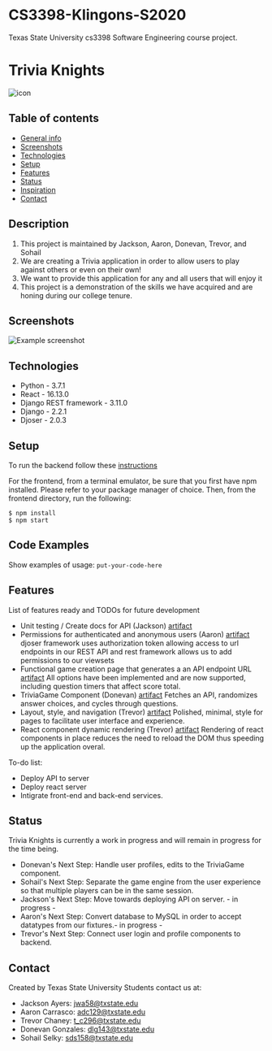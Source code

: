 # CS3398-Klingons-S2020
Texas State University cs3398 Software Engineering course project.

# Trivia Knights
[comment]: <> (Here goes your awesome project description!)
![icon](https://i.imgur.com/Z4GvIx6.png)


## Table of contents
* [General info](#general-info)
* [Screenshots](#screenshots)
* [Technologies](#technologies)
* [Setup](#setup)
* [Features](#features)
* [Status](#status)
* [Inspiration](#inspiration)
* [Contact](#contact)

## Description
1. This project is maintained by Jackson, Aaron, Donevan, Trevor, and Sohail
2. We are creating a Trivia application in order to allow users to play against others or even on their own!
3. We want to provide this application for any and all users that will enjoy it
4. This project is a demonstration of the skills we have acquired and are honing during our college tenure.

## Screenshots
![Example screenshot](https://i.imgur.com/u207NhB.png)

## Technologies
* Python - 3.7.1
* React - 16.13.0
* Django REST framework - 3.11.0
* Django - 2.2.1
* Djoser - 2.0.3

## Setup
To run the backend follow these [instructions](https://github.com/CS3398-HOUNDS/CS3398-Klingons-S2020/tree/master/backend)

For the frontend, from a terminal emulator, be sure that you first have npm installed. Please refer to your package manager of choice. Then, from the frontend directory, run the following:

```
$ npm install
$ npm start
```

## Code Examples
Show examples of usage:
`put-your-code-here`

## Features
List of features ready and TODOs for future development
* Unit testing / Create docs for API (Jackson) [artifact](https://github.com/CS3398-HOUNDS/CS3398-Klingons-S2020/commit/7b4d2e4fe0c6a3a0fed78617ace7313a5cd8ebac) 
* Permissions for authenticated and anonymous users (Aaron)  [artifact](https://github.com/CS3398-HOUNDS/CS3398-Klingons-S2020/commit/1cf92a729f9a7350ddb423abf7de641d5da90ad2) djoser framework uses authorization token allowing access to url endpoints in our REST API and rest framework allows us to add permissions to our viewsets 
* Functional game creation page that generates a an API endpoint URL [artifact](https://github.com/CS3398-HOUNDS/CS3398-Klingons-S2020/commit/6f25fea2705d9183241f1856fdbfafba10e1aa2e) All options have been implemented and are now supported, including question timers that affect score total.
* TriviaGame Component (Donevan) [artifact](https://github.com/CS3398-HOUNDS/CS3398-Klingons-S2020/commit/39f05cda8cd7a55fcf61a063af5a1fd0a0f81566#diff-516ceb2db23f3b682db416eeaed06d85react) Fetches an API, randomizes answer choices, and cycles through questions. 
* Layout, style, and navigation (Trevor) [artifact](https://github.com/CS3398-HOUNDS/CS3398-Klingons-S2020/commit/15f72fba7d4296d8556c1f7de7d15e75bcfbbb3e) Polished, minimal, style for pages to facilitate user interface and experience.
* React component dynamic rendering (Trevor) [artifact](https://github.com/CS3398-HOUNDS/CS3398-Klingons-S2020/commit/126cde9baa06c02171aaf56051155916b5649857#diff-48bb2e3e3e5708d8083b1cff1fff3949) Rendering of react components in place reduces the need to reload the DOM thus speeding up the application overal.

To-do list:
* Deploy API to server
* Deploy react server
* Intigrate front-end and back-end services.

## Status
[comment]: <> (Project is: _in progress_, _finished_, _no longer continue_ and why?)
Trivia Knights is currently a work in progress and will remain in progress for the time being.
  * Donevan's Next Step: Handle user profiles, edits to the TriviaGame component. 
  * Sohail's Next Step: Separate the game engine from the user experience so that multiple players can be in the same session.
  * Jackson's Next Step: Move towards deploying API on server. - in progress -
  * Aaron's Next Step: Convert database to MySQL in order to accept datatypes from our fixtures.- in progress -
  * Trevor's Next Step: Connect user login and profile components to backend.

## Contact
Created by Texas State University Students contact us at:
* Jackson Ayers: jwa58@txstate.edu
* Aaron Carrasco: adc129@txstate.edu
* Trevor Chaney: t_c296@txstate.edu
* Donevan Gonzales: dlg143@txstate.edu
* Sohail Selky: sds158@txstate.edu
